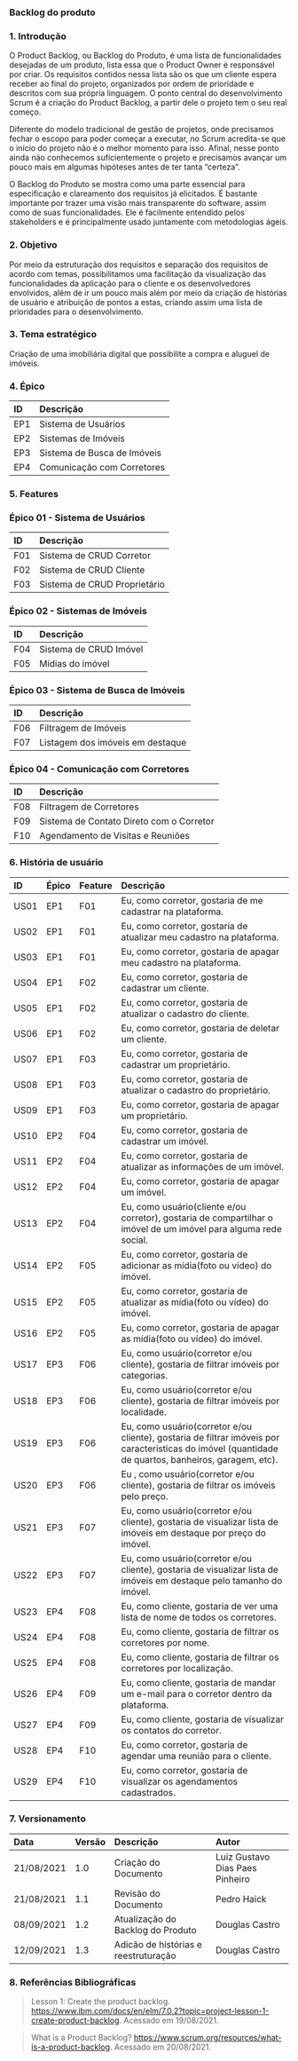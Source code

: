 ﻿### **Backlog do produto**

### **1. Introdução**
O Product Backlog, ou Backlog do Produto, é uma lista de funcionalidades desejadas de um produto, lista essa que o Product Owner é responsável por criar. Os requisitos contidos nessa lista são os que um cliente espera receber ao final do projeto, organizados por ordem de prioridade e descritos com sua própria linguagem. O ponto central do desenvolvimento Scrum é a criação do Product Backlog, a partir dele o projeto tem o seu real começo. 

Diferente do modelo tradicional de gestão de projetos, onde precisamos fechar o escopo para poder começar a executar, no Scrum acredita-se que o início do projeto não é o melhor momento para isso. Afinal, nesse ponto ainda não conhecemos suficientemente o projeto e precisamos avançar um pouco mais em algumas hipóteses antes de ter tanta “certeza”.

O Backlog do Produto se mostra como uma parte essencial para especificação e clareamento dos requisitos já elicitados. É bastante importante por trazer uma visão mais transparente do software, assim como de suas funcionalidades. Ele é facilmente entendido pelos stakeholders e é principalmente usado juntamente com metodologias ágeis.

### **2. Objetivo**
Por meio da estruturação dos requisitos e separação dos requisitos de acordo com temas, possibilitamos uma facilitação da visualização das funcionalidades da aplicação para o cliente e os desenvolvedores envolvidos, além de ir um pouco mais além por meio da criação de histórias de usuário e atribuição de pontos a estas, criando assim uma lista de prioridades para o desenvolvimento.

### **3. Tema estratégico**
Criação de uma imobiliária digital que possibilite a compra e aluguel de imóveis.

### **4. Épico**


|**ID**|**Descrição**|
| :- | :- |
|EP1| Sistema de Usuários |
|EP2| Sistemas de Imóveis |
|EP3| Sistema de Busca de Imóveis |
|EP4| Comunicação com Corretores |

### **5. Features**
### **Épico 01 - Sistema de Usuários**


|**ID**|**Descrição**|
| :- | :- |
| F01 | Sistema de CRUD Corretor |
| F02 | Sistema de CRUD Cliente |
| F03 | Sistema de CRUD Proprietário |



### **Épico 02 - Sistemas de Imóveis**


|**ID**|**Descrição**|
| :- | :- |
| F04 | Sistema de CRUD Imóvel |
| F05 | Mídias do imóvel |

### **Épico 03 - Sistema de Busca de Imóveis**


|**ID**|**Descrição**|
| :- | :- |
| F06 | Filtragem de Imóveis |
| F07 | Listagem dos imóveis em destaque|

### **Épico 04 - Comunicação com Corretores**


|**ID**|**Descrição**|
| :- | :- |
| F08 | Filtragem de Corretores|
| F09 | Sistema de Contato Direto com o Corretor |
| F10 | Agendamento de Visitas e Reuniões |

### **6. História de usuário**

|**ID**|**Épico**|**Feature**|**Descrição**|
| :- | :- | :- | :- |
| US01 | EP1 | F01 | Eu, como corretor, gostaria de me cadastrar na plataforma. |
| US02 | EP1 | F01 | Eu, como corretor, gostaria de atualizar meu cadastro na plataforma. |
| US03 | EP1 | F01 | Eu, como corretor, gostaria de apagar meu cadastro na plataforma. |
| US04 | EP1 | F02 | Eu, como corretor, gostaria de cadastrar um cliente. |
| US05 | EP1 | F02 | Eu, como corretor, gostaria de atualizar o cadastro do cliente. |
| US06 | EP1 | F02 | Eu, como corretor, gostaria de deletar um cliente. |
| US07 | EP1 | F03 | Eu, como corretor, gostaria de cadastrar um proprietário. |
| US08 | EP1 | F03 | Eu, como corretor, gostaria de atualizar o cadastro do proprietário. |
| US09 | EP1 | F03 | Eu, como corretor, gostaria de apagar um proprietário. |
| US10 | EP2 | F04 | Eu, como corretor, gostaria de cadastrar um imóvel. |
| US11 | EP2 | F04 | Eu, como corretor, gostaria de atualizar as informações de um imóvel. |
| US12 | EP2 | F04 | Eu, como corretor, gostaria de apagar um imóvel. |
| US13 | EP2 | F04 | Eu, como usuário(cliente e/ou corretor), gostaria de compartilhar o imóvel de um imóvel para alguma rede social. |
| US14 | EP2 | F05 | Eu, como corretor, gostaria de adicionar as mídia(foto ou vídeo) do imóvel. |
| US15 | EP2 | F05 | Eu, como corretor, gostaria de atualizar as mídia(foto ou vídeo) do imóvel. |
| US16 | EP2 | F05 | Eu, como corretor, gostaria de apagar as mídia(foto ou vídeo) do imóvel. |
| US17 | EP3 | F06 | Eu, como usuário(corretor e/ou cliente), gostaria de filtrar imóveis por categorias. |
| US18 | EP3 | F06 | Eu, como usuário(corretor e/ou cliente), gostaria de filtrar imóveis por localidade. |
| US19 | EP3 | F06 | Eu, como usuário(corretor e/ou cliente), gostaria de filtrar imóveis por caracteristicas do imóvel (quantidade de quartos, banheiros, garagem, etc). |
| US20 | EP3 | F06 | Eu , como usuário(corretor e/ou cliente), gostaria de filtrar os imóveis pelo preço. |
| US21 | EP3 | F07 | Eu, como usuário(corretor e/ou cliente), gostaria de visualizar lista de imóveis em destaque por preço do imóvel. |
| US22 | EP3 | F07 | Eu, como usuário(corretor e/ou cliente), gostaria de visualizar lista de imóveis em destaque pelo tamanho do imóvel. |
| US23 | EP4 | F08 | Eu, como cliente, gostaria de ver uma lista de nome de todos os corretores. |
| US24 | EP4 | F08 | Eu, como cliente, gostaria de filtrar os corretores por nome. |
| US25 | EP4 | F08 | Eu, como cliente, gostaria de filtrar os corretores por localização. |
| US26 | EP4 | F09 | Eu, como cliente, gostaria de mandar um e-mail para o corretor dentro da plataforma. |
| US27 | EP4 | F09 | Eu, como cliente, gostaria de visualizar os contatos do corretor. |
| US28 | EP4 | F10 | Eu, como corretor, gostaria de agendar uma reunião para o cliente. |
| US29 | EP4 | F10 | Eu, como corretor, gostaria de visualizar os agendamentos cadastrados. |

### 7. Versionamento

| Data       | Versão | Descrição                                | Autor             |
| :--------- | :----- | :--------------------------------------- | :---------------- |
| 21/08/2021 | 1.0    | Criação do Documento          | Luiz Gustavo Dias Paes Pinheiro|
| 21/08/2021 | 1.1    | Revisão do Documento          | Pedro Haick |
| 08/09/2021 | 1.2    | Atualização do Backlog do Produto          | Douglas Castro |
| 12/09/2021 | 1.3    | Adicão de histórias e reestruturação          | Douglas Castro |

### 8. Referências Bibliográficas

 > Lesson 1: Create the product backlog. https://www.ibm.com/docs/en/elm/7.0.2?topic=project-lesson-1-create-product-backlog. Acessado em 19/08/2021.
 
 > What is a Product Backlog? https://www.scrum.org/resources/what-is-a-product-backlog. Acessado em 20/08/2021.